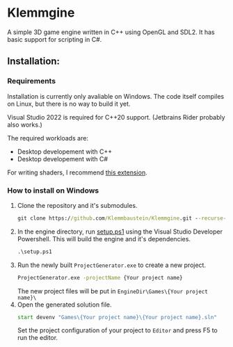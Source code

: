 # Klemmgine

A simple 3D game engine written in C++ using OpenGL and SDL2. It has basic support for scripting in C#.

## Installation:

### Requirements

Installation is currently only avaliable on Windows. 
The code itself compiles on Linux, but there is no way to build it yet.

Visual Studio 2022 is required for C++20 support. (Jetbrains Rider probably also works.)

The required workloads are:
- Desktop developement with C++
- Desktop developement with C#

For writing shaders, I recommend 
[this extension](https://marketplace.visualstudio.com/items?itemName=DanielScherzer.GLSL2022).

### How to install on Windows

1. Clone the repository and it's submodules.
	```cmd
	git clone https://github.com/Klemmbaustein/Klemmgine.git --recurse-submodules
	```
2. In the engine directory, run [setup.ps1](./setup.ps1)
	using the Visual Studio Developer Powershell. This will build the engine and it's dependencies.
	```cmd
	.\setup.ps1
	```
3. Run the newly built `ProjectGenerator.exe` to create a new project.	
	```cmd
	ProjectGenerator.exe -projectName {Your project name}
	```
	The new project files will be put in `EngineDir\Games\{Your project name}\`
4. Open the generated solution file.
	```cmd
	start devenv "Games\{Your project name}\{Your project name}.sln"
	```
	Set the project configuration of your project to `Editor` and press F5 to run the editor.